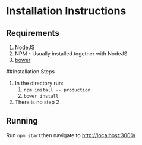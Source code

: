 Installation Instructions
===


## Requirements
1. [NodeJS](https://nodejs.org)
2. NPM - Usually installed together with NodeJS
3. [bower](http://bower.io)

##Installation Steps
1. In the directory run:
    1. `npm install -- production`
    2. `bower install`
2. There is no step 2

## Running
Run `npm start`then navigate to [http://localhost:3000/](http://localhost:3000/)